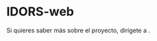 # IDORS-web

Si quieres saber más sobre el proyecto, dirígete a [](https://idors.github.io/IDORS-web/).
